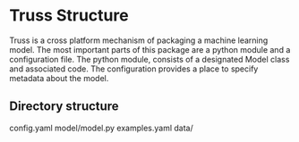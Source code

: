 # Truss Structure

Truss is a cross platform mechanism of packaging a machine learning model. The
most important parts of this package are a python module and a configuration
file. The python module, consists of a designated Model class and associated
code. The configuration provides a place to specify metadata about the model.

## Directory structure

config.yaml
model/model.py
examples.yaml
data/
